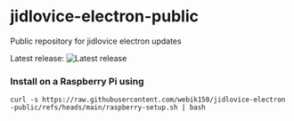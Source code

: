 # jidlovice-electron-public
Public repository for jidlovice electron updates

Latest release: 
![Latest release](https://img.shields.io/github/v/release/webik150/jidlovice-electron-public)


### Install on a Raspberry Pi using
```
curl -s https://raw.githubusercontent.com/webik150/jidlovice-electron
-public/refs/heads/main/raspberry-setup.sh | bash
```
